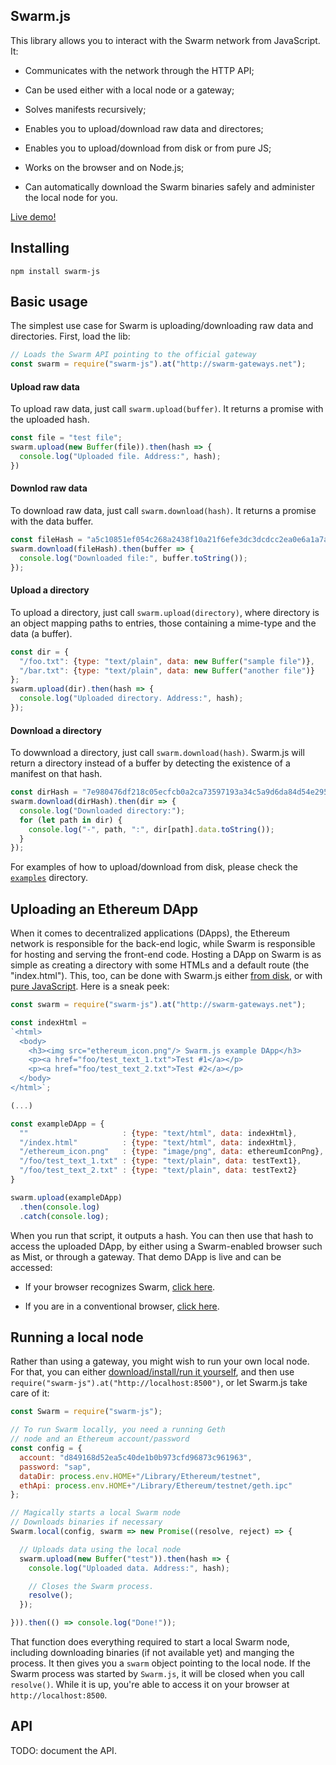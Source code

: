 ## Swarm.js

This library allows you to interact with the Swarm network from JavaScript. It:

- Communicates with the network through the HTTP API;

- Can be used either with a local node or a gateway;

- Solves manifests recursively;

- Enables you to upload/download raw data and directores;

- Enables you to upload/download from disk or from pure JS;

- Works on the browser and on Node.js;

- Can automatically download the Swarm binaries safely and administer the local node for you.

[Live demo!](http://swarm-gateways.net/bzz:/aa9dd4d23e105d0a2e62da38544112468372cd5ad038fbdc9874b1f51b8e76f2/)

## Installing

    npm install swarm-js

## Basic usage

The simplest use case for Swarm is uploading/downloading raw data and directories. First, load the lib:

```javascript
// Loads the Swarm API pointing to the official gateway
const swarm = require("swarm-js").at("http://swarm-gateways.net");
```

#### Upload raw data

To upload raw data, just call `swarm.upload(buffer)`. It returns a promise with the uploaded hash.

```javascript
const file = "test file";
swarm.upload(new Buffer(file)).then(hash => {
  console.log("Uploaded file. Address:", hash);
})
```

#### Downlod raw data

To download raw data, just call `swarm.download(hash)`. It returns a promise with the data buffer.

```javascript
const fileHash = "a5c10851ef054c268a2438f10a21f6efe3dc3dcdcc2ea0e6a1a7a38bf8c91e23";
swarm.download(fileHash).then(buffer => {
  console.log("Downloaded file:", buffer.toString());
});
```

#### Upload a directory

To upload a directory, just call `swarm.upload(directory)`, where directory is an object mapping paths to entries, those containing a mime-type and the data (a buffer).

```javascript
const dir = {
  "/foo.txt": {type: "text/plain", data: new Buffer("sample file")},
  "/bar.txt": {type: "text/plain", data: new Buffer("another file")}
};
swarm.upload(dir).then(hash => {
  console.log("Uploaded directory. Address:", hash);
});
```

#### Download a directory

To dowwnload a directory, just call `swarm.download(hash)`. Swarm.js will return a directory instead of a buffer by detecting the existence of a manifest on that hash.

```javascript
const dirHash = "7e980476df218c05ecfcb0a2ca73597193a34c5a9d6da84d54e295ecd8e0c641";
swarm.download(dirHash).then(dir => {
  console.log("Downloaded directory:");
  for (let path in dir) {
    console.log("-", path, ":", dir[path].data.toString());
  }
});
```

For examples of how to upload/download from disk, please check the [`examples`](https://github.com/MaiaVictor/swarm-js/tree/master/examples) directory.

## Uploading an Ethereum DApp

When it comes to decentralized applications (DApps), the Ethereum network is responsible for the back-end logic, while Swarm is responsible for hosting and serving the front-end code. Hosting a DApp on Swarm is as simple as creating a directory with some HTMLs and a default route (the "index.html"). This, too, can be done with Swarm.js either [from disk](https://github.com/MaiaVictor/swarm-js/blob/master/examples/dapp_upload_from_disk.js), or with [pure JavaScript](https://github.com/MaiaVictor/swarm-js/blob/master/examples/dapp_upload.js). Here is a sneak peek:

```javascript
const swarm = require("swarm-js").at("http://swarm-gateways.net");

const indexHtml =
`<html>
  <body>
    <h3><img src="ethereum_icon.png"/> Swarm.js example DApp</h3>
    <p><a href="foo/test_text_1.txt">Test #1</a></p>
    <p><a href="foo/test_text_2.txt">Test #2</a></p>
  </body>
</html>`;

(...)

const exampleDApp = {
  ""                     : {type: "text/html", data: indexHtml},
  "/index.html"          : {type: "text/html", data: indexHtml},
  "/ethereum_icon.png"   : {type: "image/png", data: ethereumIconPng},
  "/foo/test_text_1.txt" : {type: "text/plain", data: testText1},
  "/foo/test_text_2.txt" : {type: "text/plain", data: testText2}
}

swarm.upload(exampleDApp)
  .then(console.log)
  .catch(console.log);
```

When you run that script, it outputs a hash. You can then use that hash to access the uploaded DApp, by either using a Swarm-enabled browser such as Mist, or through a gateway. That demo DApp is live and can be accessed:

- If your browser recognizes Swarm, [click here](bzz://379d2791624c3e3719bb28f7bfa362cc9c726ec06482b5800c8e3cefaf2b7bcf/).

- If you are in a conventional browser, [click here](http://swarm-gateways.net/bzz:/379d2791624c3e3719bb28f7bfa362cc9c726ec06482b5800c8e3cefaf2b7bcf/).

## Running a local node

Rather than using a gateway, you might wish to run your own local node. For that, you can either [download/install/run it yourself](http://swarm-guide.readthedocs.io/en/latest/), and then use `require("swarm-js").at("http://localhost:8500")`, or let Swarm.js take care of it:

```javascript
const Swarm = require("swarm-js");

// To run Swarm locally, you need a running Geth
// node and an Ethereum account/password
const config = {
  account: "d849168d52ea5c40de1b0b973cfd96873c961963",
  password: "sap",
  dataDir: process.env.HOME+"/Library/Ethereum/testnet",
  ethApi: process.env.HOME+"/Library/Ethereum/testnet/geth.ipc"
};

// Magically starts a local Swarm node
// Downloads binaries if necessary
Swarm.local(config, swarm => new Promise((resolve, reject) => {

  // Uploads data using the local node
  swarm.upload(new Buffer("test")).then(hash => {
    console.log("Uploaded data. Address:", hash);

    // Closes the Swarm process.
    resolve();
  });

})).then(() => console.log("Done!"));
```

That function does everything required to start a local Swarm node, including downloading binaries (if not available yet) and manging the process. It then gives you a `swarm` object pointing to the local node. If the Swarm process was started by `Swarm.js`, it will be closed when you call `resolve()`. While it is up, you're able to access it on your browser at `http://localhost:8500`.

## API

TODO: document the API.
